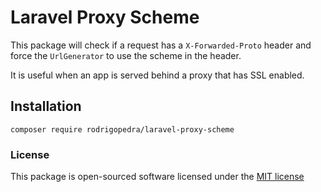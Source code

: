 # Laravel Proxy Scheme

This package will check if a request has a `X-Forwarded-Proto` header 
and force the `UrlGenerator` to use the scheme in the header.

It is useful when an app is served behind a proxy that has SSL enabled.

## Installation

```
composer require rodrigopedra/laravel-proxy-scheme
```

### License

This package is open-sourced software licensed under the [MIT license](http://opensource.org/licenses/MIT)
